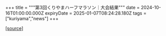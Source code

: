 +++
title = """第3回くりやまハーフマラソン｜大会結果"""
date = 2024-10-16T01:00:00.000Z
expiryDate = 2025-01-07T08:24:28.180Z
tags = ["kuriyama","news"]
+++


[[source]](https://www.town.kuriyama.hokkaido.jp/site/kuriyama-harf/29146.html)
